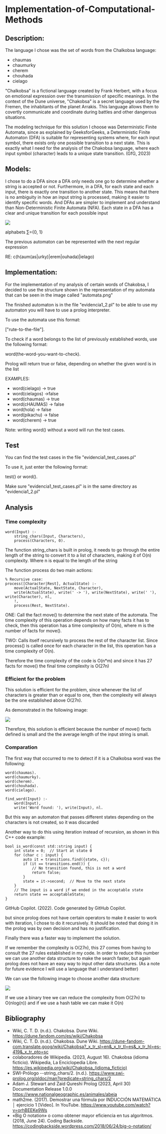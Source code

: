 # Implementation-of-Computational-Methods

## Description:
The language I chose was the set of words from the Chalkobsa language: 
* chaumas 
* chaumurky
* cherem
* chouhada
* cielago

"Chalkobsa" is a fictional language created by Frank Herbert, with a focus on emotional expression over the transmission of specific meanings. In the context of the Dune universe, "Chakobsa" is a secret language used by the Fremen, the inhabitants of the planet Arrakis. This language allows them to covertly communicate and coordinate during battles and other dangerous situations.

The modeling technique for this solution I choose was Deterministic Finite Automata, since as explained by GeeksforGeeks, a Deterministic Finite Automaton (DFA) is suitable for representing systems where, for each input symbol, there exists only one possible transition to a next state. This is exactly what I need for the analysis of the Chakobsa language, where each input symbol (character) leads to a unique state transition. (GfG, 2023)

## Models:
I chose to do a DFA since a DFA only needs one go to determine whether a string is accepted or not. Furthermore, in a DFA, for each state and each input, there is exactly one transition to another state. This means that there is no ambiguity in how an input string is processed, making it easier to identify specific words. And DFAs are simpler to implement and understand than Non-Deterministic Finite Automata (NFA). Each state in a DFA has a clear and unique transition for each possible input

![](https://github.com/Dieg0Lir4/Implementation-of-Computational-Methods/blob/main/automata.png)

alphabets ∑={0, 1}  

The previous automaton can be represented with the next regular expression

RE: c(h(aum(as|urky)|erem|ouhada)|ielago)



## Implementation:

For the implementation of my analysis of certain words of Chakobsa, I decided to use the structure shown in the representation of my automata that can be seen in the image called "automata.png"

The finished automaton is in the file "evidencia1_2.pl" to be able to use my automaton you will have to use a prolog interpreter.

To use the automata use this format:

["rute-to-the-file"].

To check if a word belongs to the list of previously established words, use the following format:

word(the-word-you-want-to-check).

Prolog will return true or false, depending on whether the given word is in the list

EXAMPLES:

* word(cielago) -> true
* word(cielagos) ->false
* word(chaumas) -> true
* word(cHAUMAS) -> false
* word(hola) -> false
* word(pikachu) -> false
* word(cherem) -> true


Note: writing word() without a word will run the test cases.


## Test

You can find the test cases in the file "evidencia1_test_cases.pl"

To use it, just enter the following format:

test() or word().

Make sure "evidencia1_test_cases.pl" is in the same directory as "evidencia1_2.pl"


## Analysis

### Time complexity

```
word(Input) :- 
    string_chars(Input, Characters),
    process(Characters, 0).
```
The function string_chars is built in prolog, it needs to go through the entire length of the string to convert it to a list of characters, making it of O(n) complexity. Where n is equal to the length of the string

The function process do two main actions:

```
% Recursive case:
process([Character|Rest], ActualState) :-
    move(ActualState, NextState, Character),
    write(ActualState), write(' -> '), write(NextState), write(' '), write(Character), nl,
    !,
    process(Rest, NextState).
```

ONE: Call the fact move() to determine the next state of the automata. The time complexity of this operation depends on how many facts it has to check, then this operation has a time complexity of O(m), where m is the number of facts for move(). 

TWO: Calls itself recursively to process the rest of the character list. Since process() is called once for each character in the list, this operation has a time complexity of O(n).

Therefore the time complexity of the code is O(n*m) and since it has 27 facts for move() the final time complexity is O(27n)


### Efficient for the problem

This solution is efficient for the problem, since whenever the list of characters is greater than or equal to one, then the complexity will always be the one established above O(27n). 

As demonstrated in the following image:

![](https://github.com/Dieg0Lir4/Implementation-of-Computational-Methods/blob/main/Induction.png)

Therefore, this solution is efficient because the number of move() facts defined is small and the the average length of the input string is small. 

### Comparation

The first way that occurred to me to detect if it is a Chalkobsa word was the following:

```
word(chaumas).
word(chaumurky).
word(cherem).
word(chouhada).
word(cielago).

find_word(Input) :-
    word(Input),
    write('Word found: '), write(Input), nl.
```
But this way an automaton that passes different states depending on the characters is not created, so it was discarded

Another way to do this using iteration instead of recursion, as shown in this C++ code example:

```
bool is_word(const std::string input) {
    int state = 0;  // Start at state 0
    for (char c : input) {
        auto it = transitions.find({state, c});
        if (it == transitions.end()) {
            // No transition found, this is not a word
            return false;
        }
        state = it->second;  // Move to the next state
    }
    // The input is a word if we ended in the acceptable state
    return state == acceptableState;
}
```
GitHub Copilot. (2022). Code generated by GitHub Copilot.

but since prolog does not have certain operators to make it easier to work with iteration, I chose to do it recursively. It should be noted that doing it in the prolog was by own decision and has no justification.


Finally there was a faster way to implement the solution. 

If we remember the complexity is O(27n), this 27 comes from having to consult the 27 rules established in my code. In order to reduce this number we can use another data structure to make the search faster, but again prolog does not have an easy way to input other data structures. (As a note for future evidence I will use a language that I understand better)

We can use the following image to choose another data structure:


![](https://github.com/Dieg0Lir4/Implementation-of-Computational-Methods/blob/main/big-o-cheat-sheet-poster.png)


If we use a binary tree we can reduce the complexity from O(27n) to O(nlog(n)) and if we use a hash table we can make it O(n)



## Bibliography

* Wiki, C. T. D. (n.d.). Chakobsa. Dune Wiki. https://dune.fandom.com/es/wiki/Chakobsa
* Wiki, C. T. D. (n.d.). Chakobsa. Dune Wiki. https://dune-fandom-com.translate.goog/wiki/Chakobsa?_x_tr_sl=en&_x_tr_tl=es&_x_tr_hl=es-419&_x_tr_pto=sc
* colaboradores de Wikipedia. (2023, August 16). Chakobsa (idioma ficticio). Wikipedia, La Enciclopedia Libre. https://es.wikipedia.org/wiki/Chakobsa_(idioma_ficticio)
* SWI-Prólogo --string_chars/2. (n.d.). https://www.swi-prolog.org/pldoc/man?predicate=string_chars/2
* Adam J. Stewart and Zaid Qureshi Prolog (2023, April 30) Documentation Release 1.0.0 https://www.nationalgeographic.es/animales/abeja
* math2me. (2017). Demostrar una fórmula por INDUCCIÓN MATEMÁTICA │ ejercicio 1 [Video]. In YouTube. https://www.youtube.com/watch?v=orhBEEKe9Ws
* «Big O notation» o como obtener mayor eficiencia en tus algoritmos. (2018, June 24). Coding Backside. https://codingbackside.wordpress.com/2018/06/24/big-o-notation/


